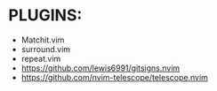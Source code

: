 # PLUGINS:

- Matchit.vim
- surround.vim
- repeat.vim
- https://github.com/lewis6991/gitsigns.nvim
- https://github.com/nvim-telescope/telescope.nvim
